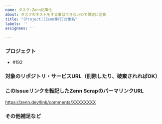 ```yaml
---
name: タスク:Zenn記事化
about: タスクのネストをする事はできないので設定に注意
title: "[Project][Zenn移行]対象名"
labels: ''
assignees: ''

---
```


### プロジェクト
- #192

### 対象のリポジトリ・サービスURL（削除したり、破棄されればOK）
[]()

### このIssueリンクを転記したZenn ScrapのパーマリンクURL
https://zenn.dev/link/comments/XXXXXXXX

### その他補足など
